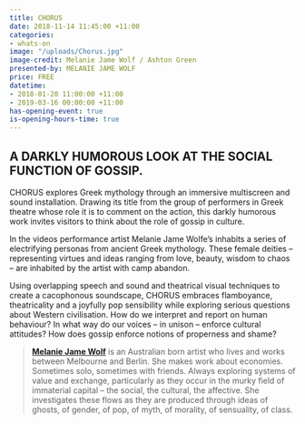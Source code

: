 ```yaml
---
title: CHORUS
date: 2018-11-14 11:45:00 +11:00
categories:
- whats-on
image: "/uploads/Chorus.jpg"
image-credit: Melanie Jame Wolf / Ashton Green
presented-by: MELANIE JAME WOLF
price: FREE
datetime:
- 2018-01-20 11:00:00 +11:00
- 2019-03-16 00:00:00 +11:00
has-opening-event: true
is-opening-hours-time: true
---
```


## A DARKLY HUMOROUS LOOK AT THE SOCIAL FUNCTION OF GOSSIP. <br>

CHORUS explores Greek mythology through an immersive multiscreen and sound installation. Drawing its title from the group of performers in Greek theatre whose role it is to comment on the action, this darkly humorous work invites visitors to think about the role of gossip in culture. 

In the videos performance artist Melanie Jame Wolfe’s inhabits a series of electrifying personas from ancient Greek mythology. These female deities – representing virtues and ideas ranging from love, beauty, wisdom to chaos – are inhabited by the artist with camp abandon.
 
Using overlapping speech and sound and theatrical visual techniques to create a cacophonous soundscape, CHORUS embraces flamboyance, theatricality and a joyfully pop sensibility while exploring serious questions about Western civilisation. How do we interpret and report on human behaviour? In what way do our voices – in unison – enforce cultural attitudes? How does gossip enforce notions of properness and shame? 


> **[Melanie Jame Wolf](https://www.savage-amusement.com/about-savage-amusement)** is an Australian born artist who lives and works between Melbourne and Berlin. She makes work about economies. Sometimes solo, sometimes with friends. Always exploring systems of value and exchange, particularly as they occur in the murky field of immaterial capital – the social, the cultural, the affective. She investigates these flows as they are produced through ideas of ghosts, of gender, of pop, of myth, of morality, of sensuality, of class.